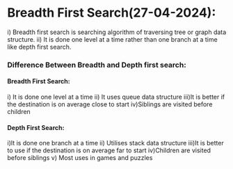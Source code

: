 # Breadth First Search(27-04-2024):
i) Breadth first search is searching algorithm of traversing tree or graph data structure.
ii) It is done one level at a time rather than one branch at a time like depth first search.

### Difference Between Breadth and Depth first search:
#### Breadth First Search:
i) It is done one level at a time
ii) It uses queue data structure
iii)It is better if the destination is on average close to start
iv)Siblings are visited before children
#### Depth First Search:
i)It is done one branch at a time
ii) Utilises stack data structure
iii)It is better to use if the destination is on average far to start
iv)Children are visited before siblings
v) Most uses in games and puzzles
